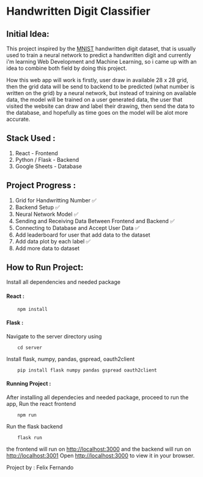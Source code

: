 # Handwritten Digit Classifier

## Initial Idea: 
This project inspired by the [MNIST](http://yann.lecun.com/exdb/mnist/) handwritten digit dataset, that is usually used to train a neural network to predict a handwritten digit and currently i'm learning Web Development and Machine Learning, so i came up with an idea to combine both field by doing this project. 

How this web app will work is firstly, user draw in available 28 x 28 grid, then the grid data will be send to backend to be predicted (what number is written on the grid) by a neural network, but instead of training on available data, the model will be trained on a user generated data, the user that visited the website can draw and label their drawing, then send the data to the database, and hopefully as time goes on the model will be alot more accurate.

## Stack Used : 
1. React - Frontend 
2. Python / Flask - Backend 
3. Google Sheets - Database 

## Project Progress : 
1. Grid for Handwritting Number ✅
2. Backend Setup ✅
3. Neural Network Model ✅
4. Sending and Receiving Data Between Frontend and Backend ✅
5. Connecting to Database and Accept User Data ✅
6. Add leaderboard for user that add data to the dataset
7. Add data plot by each label ✅
8. Add more data to dataset 

## How to Run Project:
Install all dependencies and needed package
#### React : 
```
    npm install
```
#### Flask : 
Navigate to the server directory using 
```
    cd server
```
Install flask, numpy, pandas, gspread, oauth2client
```
    pip install flask numpy pandas gspread oauth2client 
```

#### Running Project :
After installing all dependecies and needed package, proceed to run the app, 
Run the react frontend  
```
    npm run
```
Run the flask backend
```
    flask run
```
the frontend will run on [http://localhost:3000](http://localhost:3000) and the backend will run on [http://localhost:3001](http://localhost:3001) 
Open [http://localhost:3000](http://localhost:3000) to view it in your browser.


Project by : Felix Fernando
